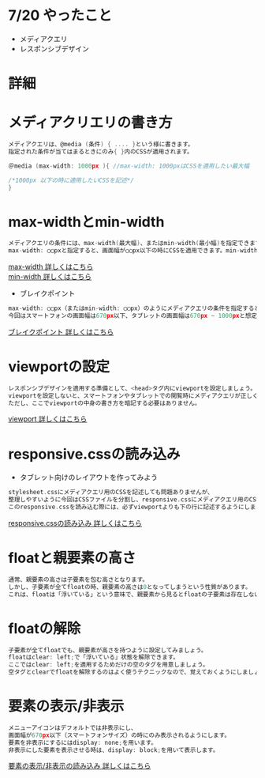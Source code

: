# 7/20 やったこと

- メディアクエリ
- レスポンシブデザイン

# 詳細
# メディアクリエリの書き方
```go
メディアクエリは、@media (条件) { .... }という様に書きます。
指定された条件が当てはまるときにのみ{ }内のCSSが適用されます。
```

```go
＠media (max-width: 1000px ){ //max-width: 1000pxはCSSを適用したい最大幅　１０００pxの後ろはセミコロンはつけない

/*1000px 以下の時に適用したいCSSを記述*/
}
```

# max-widthとmin-width
```go
メディアクエリの条件には、max-width(最大幅)、またはmin-width(最小幅)を指定できます。
max-width: ◯◯pxと指定すると、画面幅が◯◯px以下の時にCSSを適用できます。min-widthはその反対となります。
```

<a href="https://developer.mozilla.org/ja/docs/Web/CSS/max-width">max-width 詳しくはこちら</a><br>
<a href="https://developer.mozilla.org/ja/docs/Web/CSS/min-width">min-width 詳しくはこちら</a><br>

- ブレイクポイント
```go
max-width: ◯◯px（またはmin-width: ◯◯px）のようにメディアクエリの条件を指定するとき、「◯◯px」の部分をブレイクポイントと呼びます。
今回はスマートフォンの画面幅は670px以下、タブレットの画面幅は670px ~ 1000pxと想定して、ブレイクポイントを設定しましょう。
```
<a href="https://developer.mozilla.org/ja/search?q=%E3%83%96%E3%83%AC%E3%82%A4%E3%82%AF%E3%83%9D%E3%82%A4%E3%83%B3%E3%83%88">ブレイクポイント 詳しくはこちら</a><br>

# viewportの設定
```go
レスポンシブデザインを適用する準備として、<head>タグ内にviewportを設定しましょう。
viewportを設定しないと、スマートフォンやタブレットでの閲覧時にメディアクエリが正しく機能しません。
ただし、ここでviewportの中身の書き方を暗記する必要はありません。
```

<a href="https://shu-sait.com/viewport-setting/">viewport 詳しくはこちら</a><br>

# responsive.cssの読み込み
- タブレット向けのレイアウトを作ってみよう
```go
stylesheet.cssにメディアクエリ用のCSSを記述しても問題ありませんが、
整理しやすいように今回はCSSファイルを分割し、responsive.cssにメディアクエリ用のCSSを記述していきます。
このresponsive.cssを読み込む際には、必ずviewportよりも下の行に記述するようにしましょう。
```
<a href="https://www.fom.fujitsu.com/goods/pdf/webcreator/fpt1418-2.pdf">responsive.cssの読み込み 詳しくはこちら</a><br>

# floatと親要素の高さ
```go
通常、親要素の高さは子要素を包む高さとなります。
しかし、子要素が全てfloatの時、親要素の高さは0となってしまうという性質があります。
これは、floatは「浮いている」という意味で、親要素から見るとfloatの子要素は存在しないように見えるからです。
```
# floatの解除
```go
子要素が全てfloatでも、親要素が高さを持つように設定してみましょう。
floatはclear: left;で「浮いている」状態を解除できます。
ここではclear: left;を適用するためだけの空のタグを用意しましょう。
空タグとclearでfloatを解除するのはよく使うテクニックなので、覚えておくようにしましょう。
```

# 要素の表示/非表示
```go
メニューアイコンはデフォルトでは非表示にし、
画面幅が670px以下（スマートフォンサイズ）の時にのみ表示されるようにします。
要素を非表示にするにはdisplay: none;を用います。
非表示にした要素を表示させる時は、display: block;を用いて表示します。
```
<a href="https://web-de-asobo.net/2022/04/15/element-hide/">要素の表示/非表示の読み込み 詳しくはこちら</a><br>

